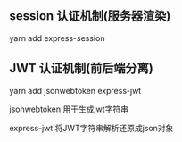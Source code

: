 ## session 认证机制(服务器渲染)

yarn add express-session

## JWT 认证机制(前后端分离)


yarn add jsonwebtoken express-jwt

jsonwebtoken  用于生成jwt字符串

express-jwt  将JWT字符串解析还原成json对象

